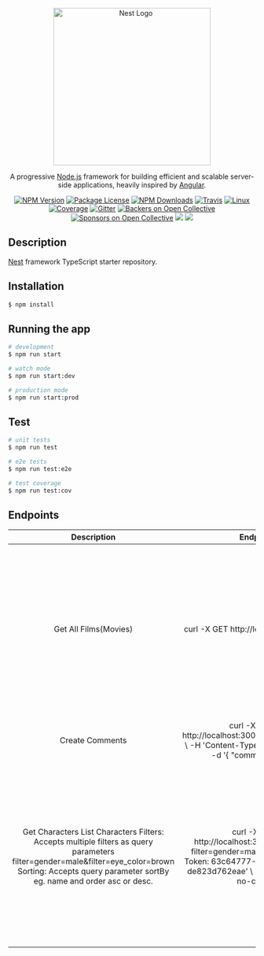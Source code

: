 <p align="center">
  <a href="http://nestjs.com/" target="blank"><img src="https://nestjs.com/img/logo_text.svg" width="320" alt="Nest Logo" /></a>
</p>

[travis-image]: https://api.travis-ci.org/nestjs/nest.svg?branch=master
[travis-url]: https://travis-ci.org/nestjs/nest
[linux-image]: https://img.shields.io/travis/nestjs/nest/master.svg?label=linux
[linux-url]: https://travis-ci.org/nestjs/nest
  
  <p align="center">A progressive <a href="http://nodejs.org" target="blank">Node.js</a> framework for building efficient and scalable server-side applications, heavily inspired by <a href="https://angular.io" target="blank">Angular</a>.</p>
    <p align="center">
<a href="https://www.npmjs.com/~nestjscore"><img src="https://img.shields.io/npm/v/@nestjs/core.svg" alt="NPM Version" /></a>
<a href="https://www.npmjs.com/~nestjscore"><img src="https://img.shields.io/npm/l/@nestjs/core.svg" alt="Package License" /></a>
<a href="https://www.npmjs.com/~nestjscore"><img src="https://img.shields.io/npm/dm/@nestjs/core.svg" alt="NPM Downloads" /></a>
<a href="https://travis-ci.org/nestjs/nest"><img src="https://api.travis-ci.org/nestjs/nest.svg?branch=master" alt="Travis" /></a>
<a href="https://travis-ci.org/nestjs/nest"><img src="https://img.shields.io/travis/nestjs/nest/master.svg?label=linux" alt="Linux" /></a>
<a href="https://coveralls.io/github/nestjs/nest?branch=master"><img src="https://coveralls.io/repos/github/nestjs/nest/badge.svg?branch=master#5" alt="Coverage" /></a>
<a href="https://gitter.im/nestjs/nestjs?utm_source=badge&utm_medium=badge&utm_campaign=pr-badge&utm_content=body_badge"><img src="https://badges.gitter.im/nestjs/nestjs.svg" alt="Gitter" /></a>
<a href="https://opencollective.com/nest#backer"><img src="https://opencollective.com/nest/backers/badge.svg" alt="Backers on Open Collective" /></a>
<a href="https://opencollective.com/nest#sponsor"><img src="https://opencollective.com/nest/sponsors/badge.svg" alt="Sponsors on Open Collective" /></a>
  <a href="https://paypal.me/kamilmysliwiec"><img src="https://img.shields.io/badge/Donate-PayPal-dc3d53.svg"/></a>
  <a href="https://twitter.com/nestframework"><img src="https://img.shields.io/twitter/follow/nestframework.svg?style=social&label=Follow"></a>
</p>
  <!--[![Backers on Open Collective](https://opencollective.com/nest/backers/badge.svg)](https://opencollective.com/nest#backer)
  [![Sponsors on Open Collective](https://opencollective.com/nest/sponsors/badge.svg)](https://opencollective.com/nest#sponsor)-->

## Description

[Nest](https://github.com/nestjs/nest) framework TypeScript starter repository.

## Installation

```bash
$ npm install
```

## Running the app

```bash
# development
$ npm run start

# watch mode
$ npm run start:dev

# production mode
$ npm run start:prod
```

## Test

```bash
# unit tests
$ npm run test

# e2e tests
$ npm run test:e2e

# test coverage
$ npm run test:cov
```

## Endpoints
|                                                                                               Description                                                                                               |                                                                              Endpoint                                                                             |                                                                                                                                                                                                                                                                                                                                                                          Response                                                                                                                                                                                                                                                                                                                                                                         |
|:-------------------------------------------------------------------------------------------------------------------------------------------------------------------------------------------------------:|:-----------------------------------------------------------------------------------------------------------------------------------------------------------------:|:---------------------------------------------------------------------------------------------------------------------------------------------------------------------------------------------------------------------------------------------------------------------------------------------------------------------------------------------------------------------------------------------------------------------------------------------------------------------------------------------------------------------------------------------------------------------------------------------------------------------------------------------------------------------------------------------------------------------------------------------------------:|
|                                                                                          Get All Films(Movies)                                                                                          |                                                              curl -X GET http://localhost:3000/films                                                              |                                                                                                                                                 [     {         "created": "2014-12-10T14:23:31.880000Z",         "director": "George Lucas",         "title": "A New Hope",         "episode_id": 4,         "opening_crawl": "It is,         "producer": "Gary Kurtz, Rick McCallum",         "release_date": "1977-05-25",         "edited": "2015-04-11T09:46:52.774897Z",         "id": "1",         "characters": [             "/characters/1"         ],         "number_of_comments": "2"     }]                                                                                                                                                 |
|                                                                                             Create Comments                                                                                             |                  curl -X POST \   http://localhost:3000/films/1/comments \   -H 'Content-Type: application/json' \    -d '{ 	 "comment": "Hi", }'                  |                                                                                                                                                                                                                                                                                                        {     "comment": "Hi",     "ip": "::1",     "filmId": "1",     "film": "A New Hope",     "id": 3,     "views": 0,     "isPublished": true }                                                                                                                                                                                                                                                                                                        |
| Get Characters List Characters Filters: Accepts multiple filters as query parameters filter=gender=male&filter=eye_color=brown Sorting: Accepts query parameter sortBy eg. name and order asc or desc.  | curl -X GET \   http://localhost:3000/characters?filter=gender=male \   -H 'Postman-Token: 63c64777-6e9c-4a73-accb-de823d762eae' \   -H 'cache-control: no-cache' | { "data": [         {             "id": "1",             "name": "Luke Skywalker",             "birth_year": "19BBY",             "eye_color": "blue",             "gender": "male",             "hair_color": "blond",             "height": "172",             "mass": "77",             "skin_color": "fair",             "created": "2014-12-09T13:50:51.644000Z",             "edited": "2014-12-20T21:17:56.891000Z",             "films": [                 "2",                 "6",                 "3",                 "1",                 "7"             ]         } },  "metadata": {         "totalHeight": {             "skipped": 0,             "cm": 14123,             "feet": 463,             "inches": "2.813"         }     } ] |